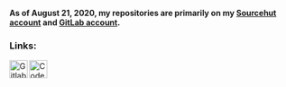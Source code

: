 **As of August 21, 2020, my repositories are primarily on my [Sourcehut account](https://git.sr.ht/~sofi/) and [GitLab account](https://gitlab.com/users/imsofi/).**

### Links:
[<img align="left" alt="Gitlab: imsofi" width="32px" src="https://cdn.jsdelivr.net/npm/simple-icons@3/icons/gitlab.svg" />][gitlab]
[<img align="left" alt="CodeWars: imsofi" width="32px" src="https://cdn.jsdelivr.net/npm/simple-icons@3/icons/codewars.svg" />][codewars]

[gitlab]: https://gitlab.com/imsofi
[codewars]: https://www.codewars.com/users/imsofi
